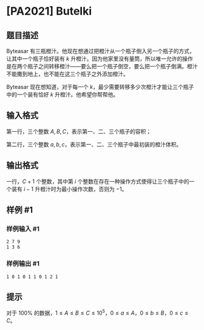 # [PA2021] Butelki

## 题目描述

Byteasar 有三瓶橙汁。他现在想通过把橙汁从一个瓶子倒入另一个瓶子的方式，让其中一个瓶子恰好装有 $k$ 升橙汁。因为他家里没有量筒，所以唯一允许的操作是在两个瓶子之间转移橙汁——要么把一个瓶子倒空，要么把一个瓶子倒满。橙汁不能撒到地上，也不能在这三个瓶子之外添加橙汁。

Byteasar 现在想知道，对于每一个 $k$，最少需要转移多少次橙汁才能让三个瓶子中的一个装有恰好 $k$ 升橙汁。他希望你帮帮他。

## 输入格式

第一行，三个整数 $A, B, C$，表示第一、二、三个瓶子的容积；

第二行，三个整数 $a, b, c$，表示第一、二、三个瓶子中最初装的橙汁体积。

## 输出格式

一行，$C + 1$ 个整数，其中第 $i$ 个整数在存在一种操作方式使得让三个瓶子中的一个装有 $i - 1$ 升橙汁时为最小操作次数，否则为 $-1$。

## 样例 #1

### 样例输入 #1
```
2 7 9
1 3 6
```

### 样例输出 #1

```
1 0 1 0 1 1 0 1 2 1
```

## 提示

对于 $100\%$ 的数据，$1 \leq A \leq B \leq C \leq 10^5$，$0 \leq a \leq A$，$0 \leq b \leq B$，$0 \leq c \leq C$。
